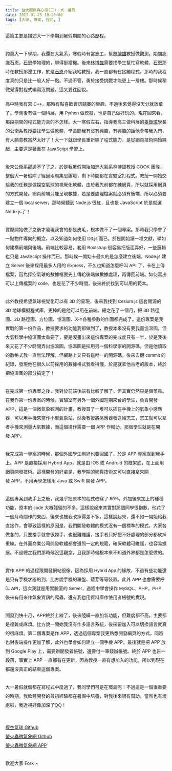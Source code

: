 ```yaml
---
title: 台大觀察與心得(三)：大一暑假
date: 2017-01-25 10:26:00
tags: [大學, 專案, 程式, ]
---
```


<div class="MsoNormal" style="line-height: 200%;">
<span style="font-family: , sans-serif;">&#x9019;&#x7BC7;&#x4E3B;&#x8981;&#x662F;&#x63CF;&#x8FF0;&#x5927;&#x4E00;&#x4E0B;&#x5B78;&#x671F;&#x5230;&#x6691;&#x5047;&#x671F;&#x9593;&#x7684;&#x5FC3;&#x8DEF;&#x6B77;&#x7A0B;&#x3002;</span></div>
<div class="MsoNormal" style="line-height: 200%;">
<br></div>
<div class="MsoNormal" style="line-height: 200%;">
<span style="font-family: &quot;&#x5FAE;&#x8EDF;&#x6B63;&#x9ED1;&#x9AD4;&quot; , sans-serif;">&#x7D04;&#x83AB;&#x5927;&#x4E00;&#x4E0B;&#x5B78;&#x671F;&#xFF0C;&#x6211;&#x9084;&#x5728;&#x5927;&#x6C23;&#x7CFB;&#xFF0C;&#x5BD2;&#x5047;&#x6642;&#x6709;&#x7576;&#x5FD7;&#x5DE5;&#xFF0C;&#x5E6B;<u>&#x6797;&#x535A;&#x96C4;</u>&#x6559;&#x6388;&#x505A;&#x89C0;&#x6E2C;&#x3002;&#x671F;&#x9593;&#x8A8D;&#x8B58;&#x77F3;&#x6069;&#xFF0C;<u>&#x77F3;&#x6069;</u>&#x5B78;&#x7269;&#x7406;&#x7684;&#xFF0C;&#x804A;&#x5F97;&#x633A;&#x6295;&#x6A5F;&#x3002;&#x5F8C;&#x4F86;<u>&#x6797;&#x535A;&#x96C4;</u>&#x9700;&#x8981;&#x627E;&#x5B78;&#x751F;&#x5E6B;&#x5FD9;&#x5BEB;&#x8EDF;&#x9AD4;&#xFF0C;<u>&#x77F3;&#x6069;</u>&#x90A3;&#x6642;&#x5728;&#x6559;&#x6388;&#x90A3;&#x908A;&#x5DE5;&#x4F5C;&#xFF0C;&#x65BC;&#x662F;<u>&#x77F3;&#x6069;</u>&#x4ECB;&#x7D39;&#x6211;&#x7D66;&#x6559;&#x6388;&#xFF0C;&#x6211;&#x4E00;&#x76F4;&#x90FD;&#x6709;&#x5728;&#x63A5;&#x89F8;&#x7A0B;&#x5F0F;&#xFF0C;&#x90A3;&#x6642;&#x7684;&#x6211;&#x7A0B;&#x5EA6;&#x771F;&#x7684;&#x53EA;&#x662F;&#x6BD4;&#x4E00;&#x822C;&#x4EBA;&#x597D;&#x4E00;&#x9EDE;&#x3002;&#x4E0D;&#x904E;&#x4E0D;&#x7BA1;&#xFF0C;&#x52C7;&#x65BC;&#x63A5;&#x53D7;&#x6311;&#x6230;&#x624D;&#x80FD;&#x66F4;&#x4E0A;&#x4E00;&#x5C64;&#x6A13;&#x3002;&#x90A3;&#x6642;&#x5019;&#x7A0D;&#x5FAE;&#x89BA;&#x5F97;&#x5C0D;&#x7A0B;&#x5F0F;&#x7DE8;&#x5BEB;&#x6C92;&#x554F;&#x984C;&#x3002;&#x9019;&#x53C8;&#x8981;&#x5F80;&#x56DE;&#x8AAA;&#x3002;</span></div>
<div class="MsoNormal" style="line-height: 200%;">
</div>
<!-- more --> 
<a name="more"></a><br>
<div class="MsoNormal" style="line-height: 200%;">
<span style="font-family: &quot;&#x5FAE;&#x8EDF;&#x6B63;&#x9ED1;&#x9AD4;&quot; , sans-serif;">&#x9AD8;&#x4E2D;&#x6642;&#x6211;&#x6709;&#x5BEB;<span lang="EN-US"> C++</span>&#xFF0C;&#x90A3;&#x6642;&#x6709;&#x9EDE;&#x559C;&#x6B61;&#x8CC7;&#x8A0A;&#x7AF6;&#x8CFD;&#x7684;&#x6A02;&#x8DA3;&#xFF0C;&#x4E0D;&#x904E;&#x5F8C;&#x4F86;&#x89BA;&#x5F97;&#x6C92;&#x5929;&#x5206;&#x5C31;&#x653E;&#x68C4;&#x4E86;&#x3002;&#x5B78;&#x6E2C;&#x5F8C;&#x6709;&#x505A;&#x4E00;&#x500B;&#x79D1;&#x5C55;&#xFF0C;&#x7528;<span lang="EN-US">
Python </span>&#x505A;&#x6A21;&#x64EC;&#xFF0C;&#x4E5F;&#x662F;&#x81EA;&#x5DF1;&#x505A;&#x597D;&#x73A9;&#x7684;&#x3002;&#x73FE;&#x5728;&#x56DE;&#x4F86;&#x770B;&#xFF0C;&#x90A3;&#x6BB5;&#x671F;&#x9593;&#x7684;&#x7A0B;&#x5F0F;&#x80FD;&#x529B;&#x771F;&#x7684;&#x4E0D;&#x600E;&#x6A23;&#x3002;&#x5927;&#x4E00;&#x5BD2;&#x5047;&#x5DE6;&#x53F3;&#xFF0C;&#x6307;&#x5C0E;&#x6211;&#x9AD8;&#x4E09;&#x505A;&#x79D1;&#x5C55;&#x7684;<u>&#x8F9C;&#x9245;&#x748B;</u>&#x5B78;&#x9577;&#x7684;&#x516C;&#x885B;&#x7CFB;&#x6559;&#x6388;&#x8981;&#x627E;&#x5B78;&#x751F;&#x505A;&#x8EDF;&#x9AD4;&#xFF0C;&#x5B78;&#x9577;&#x554F;&#x6211;&#x6709;&#x6C92;&#x6709;&#x8208;&#x8DA3;&#xFF0C;&#x6709;&#x8208;&#x8DA3;&#x7684;&#x8A71;&#x4ED6;&#x6703;&#x5E36;&#x6211;&#x5165;&#x9580;&#xFF0C;&#x6709;&#x4EBA;&#x9858;&#x610F;&#x6559;&#x7576;&#x7136;&#x592A;&#x597D;&#x4E86;&#xFF01;&#x5927;&#x4E00;&#x4E0B;&#x5C31;&#x8DDF;&#x5B78;&#x9577;&#x91CD;&#x65B0;&#x7DF4;&#x4E86;&#x7A0B;&#x5F0F;&#x80FD;&#x529B;&#xFF0C;&#x662F;&#x5F9E;&#x7DB2;&#x9801;&#x6280;&#x8853;&#x958B;&#x59CB;&#x7DF4;&#x8D77;&#xFF0C;&#x4E3B;&#x8981;&#x9084;&#x662F;&#x8457;&#x91CD;&#x5728;
<span lang="EN-US">JavaScript </span>&#x5B78;&#x7FD2;&#x4E0A;&#x3002;<span lang="EN-US"><o:p></o:p></span></span></div>
<div class="MsoNormal" style="line-height: 200%;">
<br></div>
<div class="MsoNormal" style="line-height: 200%;">
<span style="font-family: &quot;&#x5FAE;&#x8EDF;&#x6B63;&#x9ED1;&#x9AD4;&quot; , sans-serif;">&#x5F8C;&#x4F86;&#x516C;&#x885B;&#x7CFB;&#x90A3;&#x908A;&#x4E0D;&#x4E86;&#x4E86;&#x4E4B;&#xFF0C;&#x65BC;&#x662F;&#x6211;&#x6691;&#x5047;&#x958B;&#x59CB;&#x52A0;&#x9032;&#x5927;&#x6C23;&#x7CFB;&#x6797;&#x535A;&#x96C4;&#x6559;&#x6388;<span lang="EN-US"> COOK </span>&#x5718;&#x968A;&#xFF0C;&#x6574;&#x500B;&#x5927;&#x4E00;&#x6691;&#x5047;&#x9664;&#x4E86;&#x7D93;&#x904E;&#x5169;&#x5468;&#x96C6;&#x601D;&#x8AD6;&#x58C7;&#xFF0C;&#x5269;&#x4E0B;&#x6642;&#x9593;&#x90FD;&#x5728;&#x5BE6;&#x9A57;&#x5BA4;&#x6253;&#x7A0B;&#x5F0F;&#x3002;&#x6559;&#x6388;&#x4E00;&#x958B;&#x59CB;&#x4EA4;&#x7D66;&#x6211;&#x7684;&#x4EFB;&#x52D9;&#x662F;&#x505A;&#x63A2;&#x7A7A;&#x6C23;&#x7403;&#x7684;&#x8996;&#x89BA;&#x5316;&#x8EDF;&#x9AD4;&#xFF0C;&#x7531;&#x65BC;&#x6211;&#x5148;&#x524D;&#x90FD;&#x5728;&#x7DF4;&#x7DB2;&#x9801;&#xFF0C;&#x6240;&#x4EE5;&#x5C31;&#x63A1;&#x7528;&#x7DB2;&#x9801;&#x7684;&#x65B9;&#x5F0F;&#x958B;&#x767C;&#x3002;&#x7DB2;&#x9801;&#x524D;&#x7AEF;&#x53EA;&#x80FD;&#x5448;&#x73FE;&#x6578;&#x64DA;&#xFF0C;&#x82E5;&#x662F;&#x8981;&#x8655;&#x7406;&#x6A94;&#x6848;&#x5C31;&#x5FC5;&#x9808;&#x6709;&#x5F8C;&#x7AEF;&#xFF0C;&#x6240;&#x4EE5;&#x5FC5;&#x9808;&#x8981;&#x5EFA;&#x7ACB;&#x4E00;&#x500B;<span lang="EN-US"> local server</span>&#xFF0C;&#x90A3;&#x6642;&#x5019;&#x807D;&#x5230; <span lang="EN-US">Node.js </span>&#x5F88;&#x7D05;&#xFF0C;&#x4E14;&#x4E5F;&#x662F;</span><span style="font-family: , sans-serif;">&#xA0;</span><span lang="EN-US" style="font-family: , sans-serif;">JavaScript </span><span style="font-family: , sans-serif;">&#x65BC;&#x662F;&#x5C31;&#x9078;<span lang="EN-US"> Node.js</span>&#x4E86;&#xFF01;</span></div>
<div class="MsoNormal" style="line-height: 200%;">
<br></div>
<div class="MsoNormal" style="line-height: 200%;">
<span style="font-family: &quot;&#x5FAE;&#x8EDF;&#x6B63;&#x9ED1;&#x9AD4;&quot; , sans-serif;">&#x5BE6;&#x969B;&#x958B;&#x59CB;&#x505A;&#x4E86;&#x4E4B;&#x5F8C;&#x624D;&#x767C;&#x73FE;&#x6211;&#x6703;&#x7684;&#x90FD;&#x662F;&#x76AE;&#x6BDB;&#xFF0C;&#x6839;&#x672C;&#x505A;&#x4E0D;&#x4E86;&#x4E00;&#x500B;&#x5C08;&#x6848;&#x3002;&#x90A3;&#x6642;&#x6211;&#x53EA;&#x5B78;&#x6703;&#x4E86;&#x4E00;&#x9EDE;&#x7269;&#x4EF6;&#x5C0E;&#x5411;&#x7684;&#x6982;&#x5FF5;&#xFF0C;&#x4EE5;&#x53CA;&#x77E5;&#x9053;&#x5982;&#x4F55;&#x4F7F;&#x7528;</span><span style="font-family: , sans-serif;">&#xA0;</span><span style="font-family: &quot;&#x5FAE;&#x8EDF;&#x6B63;&#x9ED1;&#x9AD4;&quot; , sans-serif;"><span lang="EN-US">D3.js </span>&#x800C;&#x5DF2;&#x3002;&#x65BC;&#x662F;&#x958B;&#x59CB;&#x8B80;&#x4E00;&#x5806;&#x6587;&#x737B;&#xFF0C;&#x5B78;&#x5982;&#x4F55;&#x5EFA;&#x69CB;&#x524D;&#x7AEF;&#x8207;&#x5F8C;&#x7AEF;&#x3002;&#x524D;&#x7AEF;&#x6BD4;&#x8F03;&#x5BB9;&#x6613;&#xFF0C;&#x5957;&#x7528; <span lang="EN-US">Bootstrap
</span>&#x5F88;&#x5BB9;&#x6613;&#x628A;&#x7248;&#x9762;&#x5F04;&#x597D;&#xFF0C;&#x4E00;&#x4E9B;&#x908F;&#x8F2F;&#x4E5F;&#x53EA;&#x662F; <span lang="EN-US">JavaScript </span>&#x64CD;&#x4F5C;&#x800C;&#x5DF2;&#x3002;&#x90A3;&#x6642;&#x5019;&#x4E00;&#x958B;&#x59CB;&#x5361;&#x6700;&#x4E45;&#x7684;&#x662F;&#x600E;&#x9EBC;&#x5EFA;&#x7ACB;&#x5F8C;&#x7AEF;&#xFF0C;<span lang="EN-US">Node.js </span>&#x5EFA;&#x7ACB; <span lang="EN-US">Server </span>&#x5F8C;&#x4F86;&#x63A1;&#x7528;&#x6700;&#x591A;&#x4EBA;&#x7528;&#x7684; <span lang="EN-US">Express</span>&#xFF0C;&#x4E0D;&#x4E45;&#x4E5F;&#x77E5;&#x9053;&#x600E;&#x9EBC;&#x547C;&#x53EB;<span lang="EN-US"> API </span>&#x4E86;&#xFF0C;&#x5361;&#x5728;&#x4E0A;&#x50B3;&#x6A94;&#x6848;&#xFF0C;&#x56E0;&#x70BA;&#x63A2;&#x7A7A;&#x6C23;&#x7403;&#x7684;&#x6578;&#x64DA;&#x6A94;&#x8981;&#x5148;&#x4E0A;&#x50B3;&#x7D66;&#x5F8C;&#x7AEF;&#x505A;&#x6578;&#x64DA;&#x8655;&#x7406;&#xFF0C;&#x518D;&#x50B3;&#x56DE;&#x524D;&#x7AEF;&#x3002;&#x5982;&#x4F55;&#x5BEB;&#x51FA;&#x53EF;&#x4EE5;&#x4E0A;&#x50B3;&#x6A94;&#x6848;&#x7684;<span lang="EN-US"> code</span>&#xFF0C;&#x4E5F;&#x662F;&#x82B1;&#x4E86;&#x4E0D;&#x5C11;&#x6642;&#x9593;&#xFF0C;&#x5F8C;&#x4F86;&#x7D42;&#x65BC;&#x627E;&#x5230;&#x53EF;&#x4EE5;&#x7528;&#x7684;&#x7BC4;&#x672C;&#x3002;<span lang="EN-US"><o:p></o:p></span></span></div>
<div class="MsoNormal" style="line-height: 200%;">
<br></div>
<div class="MsoNormal" style="line-height: 200%;">
<span style="font-family: &quot;&#x5FAE;&#x8EDF;&#x6B63;&#x9ED1;&#x9AD4;&quot; , sans-serif;">&#x6B64;&#x5916;&#x6559;&#x6388;&#x5E0C;&#x671B;&#x6C23;&#x7403;&#x8996;&#x89BA;&#x5316;&#x53EF;&#x4EE5;&#x6709;<span lang="EN-US"> 3D </span>&#x7684;&#x5448;&#x73FE;&#xFF0C;&#x5F8C;&#x4F86;&#x6211;&#x627E;&#x5230;<span lang="EN-US"> Cesium.js </span>&#x9019;&#x5957;&#x958B;&#x6E90;&#x7684;<span lang="EN-US"> 3D </span>&#x5730;&#x7403;&#x6A21;&#x64EC;&#x7A0B;&#x5F0F;&#x5EAB;&#xFF0C;&#x66F4;&#x68D2;&#x7684;&#x662F;&#x4ED6;&#x53EF;&#x4EE5;&#x7528;&#x5728;&#x524D;&#x7AEF;&#x3002;&#x7E3D;&#x4E4B;&#x82B1;&#x4E86;&#x4E00;&#x500B;&#x6708;&#xFF0C;&#x628A; <span lang="EN-US">3D </span>&#x8DEF;&#x5F91;&#x5716;&#x3001;<span lang="EN-US">2D </span>&#x8DEF;&#x5F91;&#x5716;&#x3001;&#x65B9;&#x4F4D;&#x5716;&#x3001;&#x5354;&#x6EAB;&#x5716;&#x3001;<span lang="EN-US">X-Y</span>&#x5404;&#x7A2E;&#x53C3;&#x6578;&#x7684;&#x4F5C;&#x5716;&#x90FD;&#x5B8C;&#x6210;&#x4E86;&#x3002;&#x9019;&#x4EFD;&#x5C08;&#x6848;&#x662F;&#x6211;&#x5BE6;&#x6230;&#x7684;&#x7B2C;&#x4E00;&#x4EFD;&#x4F5C;&#x54C1;&#xFF0C;&#x6559;&#x6388;&#x8981;&#x6C42;&#x7684;&#x529F;&#x80FD;&#x6211;&#x90FD;&#x505A;&#x5230;&#x4E86;&#xFF0C;&#x6559;&#x6388;&#x672C;&#x4F86;&#x6C92;&#x6709;&#x8981;&#x6211;&#x756B;&#x5354;&#x6EAB;&#x5716;&#xFF0C;&#x4F46;&#x5927;&#x6C23;&#x79D1;&#x5B78;&#x4E2D;&#x5354;&#x6EAB;&#x5716;&#x592A;&#x91CD;&#x8981;&#x4E86;&#xFF0C;&#x8981;&#x662F;&#x6C92;&#x756B;&#x51FA;&#x4F86;&#x9019;&#x4EFD;&#x5C08;&#x6848;&#x7684;&#x5B8C;&#x6210;&#x5EA6;&#x53EA;&#x6709;&#x4E00;&#x534A;&#xFF0C;&#x65BC;&#x662F;&#x6211;&#x5F8C;&#x4F86;&#x53C8;&#x82B1;&#x4E86;&#x4E0D;&#x5C11;&#x6642;&#x9593;&#x5F04;&#x51FA;&#x5354;&#x6EAB;&#x5716;&#x3002;&#x5354;&#x6EAB;&#x5716;&#x662F;&#x63A1;&#x7528;&#x53E6;&#x4E00;&#x500B;&#x79D1;&#x5B78;&#x5BB6;&#x7684;&#x958B;&#x6E90;&#x78BC;&#xFF0C;&#x4F46;&#x662F;&#x4ED6;&#x8B80;&#x53D6;&#x7684;&#x6578;&#x683C;&#x5F0F;&#x6211;&#x4E00;&#x76F4;&#x7121;&#x6CD5;&#x7406;&#x89E3;&#xFF0C;&#x4F46;&#x7DB2;&#x8DEF;&#x4E0A;&#x53C8;&#x53EA;&#x6709;&#x9019;&#x552F;&#x4E00;&#x7684;&#x958B;&#x6E90;&#x78BC;&#xFF0C;&#x5F8C;&#x4F86;&#x53BB;&#x7FFB;
<span lang="EN-US">commit </span>&#x7684;&#x7D00;&#x9304;&#xFF0C;&#x767C;&#x73FE;&#x4ED6;&#x5728;&#x5F88;&#x4E45;&#x4EE5;&#x524D;&#x63A1;&#x7528;&#x7684;&#x6578;&#x64DA;&#x683C;&#x5F0F;&#x6211;&#x770B;&#x5F97;&#x61C2;&#xFF0C;&#x65BC;&#x662F;&#x5C31;&#x62FF;&#x4ED6;&#x53E4;&#x8001;&#x7684;&#x7248;&#x672C;&#xFF0C;&#x7D42;&#x65BC;&#x628A;&#x5354;&#x6EAB;&#x5716;&#x7684;&#x90E8;&#x5206;&#x641E;&#x5B9A;&#x4E86;&#xFF01;<span lang="EN-US"><o:p></o:p></span></span></div>
<div class="MsoNormal" style="line-height: 200%;">
<br></div>
<div class="MsoNormal" style="line-height: 200%;">
<span style="font-family: &quot;&#x5FAE;&#x8EDF;&#x6B63;&#x9ED1;&#x9AD4;&quot; , sans-serif;">&#x5728;&#x5B8C;&#x6210;&#x7B2C;&#x4E00;&#x4EFD;&#x5C08;&#x6848;&#x4E4B;&#x5F8C;&#xFF0C;&#x6211;&#x5C0D;&#x65BC;&#x524D;&#x7AEF;&#x5F8C;&#x7AEF;&#x6709;&#x6BD4;&#x8F03;&#x4E86;&#x89E3;&#x4E86;&#xFF0C;&#x4F46;&#x5176;&#x5BE6;&#x4ECD;&#x7136;&#x53EA;&#x662F;&#x500B;&#x83DC;&#x9CE5;&#x3002;&#x5728;&#x6211;&#x4F5C;&#x7B2C;&#x4E00;&#x4EFD;&#x5C08;&#x6848;&#x7684;&#x6642;&#x5019;&#xFF0C;&#x5BE6;&#x9A57;&#x5BA4;&#x6709;&#x53E6;&#x5916;&#x4E00;&#x500B;&#x5916;&#x570B;&#x77ED;&#x671F;&#x4F86;&#x53F0;&#x7684;&#x5B78;&#x751F;&#xFF0C;&#x8CA0;&#x8CAC;&#x958B;&#x767C;<span lang="EN-US"> APP</span>&#xFF0C;&#x9019;&#x662F;&#x4E00;&#x500B;&#x5FAE;&#x6C23;&#x8C61;&#x89C0;&#x6E2C;&#x7684;&#x8A08;&#x756B;&#xFF0C;&#x6559;&#x6388;&#x8CB7;&#x4E86;&#x4E00;&#x5806;&#x53EF;&#x4EE5;&#x63D2;&#x5728;&#x624B;&#x6A5F;&#x4E0A;&#x7684;&#x6C23;&#x8C61;&#x5C0F;&#x611F;&#x61C9;&#x5668;&#xFF0C;&#x53EF;&#x4EE5;&#x7528;&#x624B;&#x6A5F;&#x4F86;&#x7576;&#x4F5C;&#x5C0F;&#x578B;&#x6C23;&#x8C61;&#x7AD9;&#xFF0C;&#x7136;&#x5F8C;&#x6559;&#x6388;&#x5C07;&#x611F;&#x61C9;&#x5668;&#x767C;&#x9001;&#x7D66;&#x5FD7;&#x5DE5;&#xFF0C;&#x5FD7;&#x5DE5;&#x5C31;&#x53EF;&#x4EE5;&#x62FF;&#x8005;&#x624B;&#x6A5F;&#x4F86;&#x6E2C;&#x91CF;&#x5927;&#x6C23;&#x6578;&#x64DA;&#xFF0C;&#x800C;&#x9019;&#x500B;&#x64CD;&#x4F5C;&#x9700;&#x8981;&#x4E00;&#x500B;</span><span style="font-family: , sans-serif;">&#xA0;</span><span style="font-family: , sans-serif;"><span lang="EN-US">APP</span></span><span style="font-family: , sans-serif;">&#xA0;</span><span style="font-family: , sans-serif;">&#x4F5C;&#x8F14;&#x52A9;&#xFF0C;&#x90A3;&#x500B;&#x5B78;&#x751F;&#x5C31;&#x662F;&#x5728;&#x958B;&#x767C;</span><span style="font-family: , sans-serif;">&#xA0;</span><span lang="EN-US" style="font-family: , sans-serif;">APP</span><span style="font-family: , sans-serif;">&#x3002;</span></div>
<div class="MsoNormal" style="line-height: 200%;">
<br></div>
<div class="MsoNormal" style="line-height: 200%;">
<span style="font-family: &quot;&#x5FAE;&#x8EDF;&#x6B63;&#x9ED1;&#x9AD4;&quot; , sans-serif;">&#x6211;&#x5B8C;&#x6210;&#x7B2C;&#x4E00;&#x5C08;&#x6848;&#x7684;&#x6642;&#x5019;&#xFF0C;&#x90A3;&#x500B;&#x5916;&#x570B;&#x5B78;&#x751F;&#x525B;&#x597D;&#x4E5F;&#x8981;&#x56DE;&#x570B;&#x4E86;&#xFF0C;&#x65BC;&#x662F;</span><span style="font-family: , sans-serif;">&#xA0;</span><span lang="EN-US" style="font-family: , sans-serif;">APP</span><span style="font-family: , sans-serif;">&#xA0;</span><span style="font-family: , sans-serif;">&#x5C08;&#x6848;&#x5C31;&#x5230;&#x6211;&#x624B;&#x4E0A;&#x3002;</span><span lang="EN-US" style="font-family: , sans-serif;">APP</span><span style="font-family: , sans-serif;">&#xA0;</span><span style="font-family: , sans-serif;">&#x662F;&#x76F4;&#x63A5;&#x63A1;&#x7528;</span><span lang="EN-US" style="font-family: , sans-serif;">
Hybrid App</span><span style="font-family: , sans-serif;">&#xFF0C;&#x5C31;&#x662F;&#x7531;</span><span style="font-family: , sans-serif;">&#xA0;</span><span lang="EN-US" style="font-family: , sans-serif;">IOS</span><span style="font-family: , sans-serif;">&#xA0;</span><span style="font-family: , sans-serif;">&#x6216;</span><span style="font-family: , sans-serif;">&#xA0;</span><span lang="EN-US" style="font-family: , sans-serif;">Android</span><span style="font-family: , sans-serif;">&#xA0;</span><span style="font-family: , sans-serif;">&#x7684;&#x6846;&#x67B6;&#x5E95;&#xFF0C;&#x5728;&#x4E0A;&#x9762;&#x7528;&#x7DB2;&#x9801;&#x958B;&#x767C;&#x6280;&#x8853;&#x3002;&#x9019;&#x6A23;&#x958B;&#x767C;&#x7684;&#x597D;&#x8655;&#x662F;&#xFF0C;&#x6211;&#x5B78;&#x671F;&#x7684;&#x7DB2;&#x9801;&#x6280;&#x8853;&#x53C8;&#x53EF;&#x4EE5;&#x76F4;&#x63A5;&#x62FF;&#x4F86;&#x958B;&#x767C;</span><span style="font-family: , sans-serif;">&#xA0;</span><span lang="EN-US" style="font-family: , sans-serif;">APP</span><span style="font-family: , sans-serif;">&#xFF0C;&#x4E0D;&#x7528;&#x518D;&#x5B78;&#x600E;&#x6A23;&#x7528;</span><span lang="EN-US" style="font-family: , sans-serif;"> Java </span><span style="font-family: , sans-serif;">&#x6216; </span><span lang="EN-US" style="font-family: , sans-serif;">Swift
</span><span style="font-family: , sans-serif;">&#x958B;&#x767C;</span><span lang="EN-US" style="font-family: , sans-serif;"> APP</span><span style="font-family: , sans-serif;">&#x3002;</span></div>
<div class="MsoNormal" style="line-height: 200%;">
<span lang="EN-US" style="font-family: , sans-serif;"></span></div>
<div class="MsoNormal" style="line-height: 200%;">
<br></div>
<div class="MsoNormal" style="line-height: 200%;">
<span style="font-family: &quot;&#x5FAE;&#x8EDF;&#x6B63;&#x9ED1;&#x9AD4;&quot; , sans-serif;">&#x9019;&#x500B;&#x5C08;&#x6848;&#x5230;&#x6211;&#x624B;&#x4E0A;&#x4E4B;&#x5F8C;&#xFF0C;&#x6211;&#x5E7E;&#x4E4E;&#x628A;&#x539F;&#x672C;&#x7684;&#x7A0B;&#x5F0F;&#x6539;&#x5BEB;&#x4E86;<span lang="EN-US"> 80%</span>&#xFF0C;&#x5916;&#x52A0;&#x5F8C;&#x4F86;&#x52A0;&#x4E0A;&#x7684;&#x7A2E;&#x7A2E;&#x529F;&#x80FD;&#xFF0C;&#x539F;&#x672C;&#x7684;<span lang="EN-US"> code </span>&#x5927;&#x6982;&#x6B98;&#x7559;&#x7684;&#x4E0D;&#x591A;&#x3002;&#x9019;&#x6A23;&#x8AAA;&#x8D77;&#x4F86;&#x5176;&#x5BE6;&#x5C0D;&#x90A3;&#x500B;&#x540C;&#x5B78;&#x5F88;&#x62B1;&#x6B49;&#xFF0C;&#x4ED6;&#x82B1;&#x4E86;&#x4E00;&#x500B;&#x6708;&#x6642;&#x9593;&#x4F5C;&#x7684;&#x6771;&#x897F;&#xFF0C;&#x5F8C;&#x4F86;&#x4E5F;&#x88AB;&#x6211;&#x6539;&#x6389;&#x5F97;&#x5DEE;&#x4E0D;&#x591A;&#x3002;&#x9019;&#x6A23;&#x8AAA;&#x8D77;&#x4F86;&#xFF0C;&#x9084;&#x4E0D;&#x5982;&#x4E00;&#x958B;&#x59CB;&#x7D66;&#x6211;&#x76F4;&#x63A5;&#x4F5C;&#xFF0C;&#x6703;&#x5C0E;&#x81F4;&#x9019;&#x6A23;&#x7684;&#x539F;&#x56E0;&#x662F;&#xFF0C;&#x6211;&#x5011;&#x958B;&#x767C;&#x8EDF;&#x9AD4;&#x7684;&#x6A21;&#x5F0F;&#x6C92;&#x6709;&#x4E00;&#x500B;&#x6A19;&#x6E96;&#x7684;&#x6A21;&#x5F0F;&#xFF0C;&#x5927;&#x5BB6;&#x5404;&#x505A;&#x5404;&#x7684;&#xFF0C;&#x53EA;&#x8981;&#x63A5;&#x624B;&#x5C31;&#x6703;&#x5F88;&#x68D8;&#x624B;&#xFF0C;&#x4E5F;&#x5F88;&#x96E3;&#x7DAD;&#x8B77;&#xFF0C;&#x63A5;&#x624B;&#x8005;&#x53EA;&#x597D;&#x628A;&#x4E0D;&#x597D;&#x8655;&#x7406;&#x7684;&#x90E8;&#x5206;&#x90FD;&#x780D;&#x6389;&#x91CD;&#x7DF4;&#x3002;&#x5728;&#x5916;&#x9762;&#x5546;&#x696D;&#x516C;&#x53F8;&#x958B;&#x767C;&#x8EDF;&#x9AD4;&#x90FD;&#x6703;&#x9075;&#x7167;&#x4E00;&#x5B9A;&#x7684;&#x898F;&#x7BC4;&#xFF0C;&#x78BA;&#x4FDD;&#x8EDF;&#x9AD4;&#x53EF;&#x7DAD;&#x8B77;&#xFF0C;&#x4E5F;&#x5BB9;&#x6613;&#x64F4;&#x5C55;&#x3002;&#x4E0D;&#x904E;&#x7E3D;&#x4E4B;&#x6211;&#x5011;&#x90A3;&#x6642;&#x5019;&#x6C92;&#x9019;&#x89C0;&#x5FF5;&#xFF0C;&#x4E14;&#x6211;&#x90A3;&#x6642;&#x5019;&#x6839;&#x672C;&#x4F86;&#x4E0D;&#x77E5;&#x9053;&#x5916;&#x754C;&#x90FD;&#x662F;&#x600E;&#x9EBC;&#x505A;&#x7684;&#x3002;<span lang="EN-US"><o:p></o:p></span></span></div>
<div class="MsoNormal" style="line-height: 200%;">
<br></div>
<div class="MsoNormal" style="line-height: 200%;">
<span style="font-family: &quot;&#x5FAE;&#x8EDF;&#x6B63;&#x9ED1;&#x9AD4;&quot; , sans-serif;">&#x5BE6;&#x4F5C;<span lang="EN-US"> APP </span>&#x7684;&#x904E;&#x7A0B;&#x8DDF;&#x958B;&#x767C;&#x7DB2;&#x7AD9;&#x5F88;&#x50CF;&#xFF0C;&#x56E0;&#x70BA;&#x63A1;&#x7528;<span lang="EN-US"> Hybrid App </span>&#x7684;&#x7DE3;&#x6545;&#xFF0C;&#x4E0D;&#x904E;&#x6709;&#x4E9B;&#x529F;&#x80FD;&#x9084;&#x662F;&#x53EA;&#x6709;&#x624B;&#x6A5F;&#x624D;&#x8FA6;&#x7684;&#x5230;&#xFF0C;&#x6BD4;&#x65B9;&#x8AAA;&#x624B;&#x6A5F;&#x7684;&#x7F85;&#x76E4;&#x3001;&#x85CD;&#x82BD;&#x7B49;&#x7B49;&#x88DD;&#x7F6E;&#x3002;&#x6B64;&#x5916;<span lang="EN-US"> APP </span>&#x4E5F;&#x6703;&#x9700;&#x8981;&#x547C;&#x53EB;<span lang="EN-US"> API</span>&#xFF0C;&#x9019;&#x6B21;&#x6211;&#x5C31;&#x662F;&#x7528;&#x5BE6;&#x9A57;&#x5BA4;&#x7684;<span lang="EN-US"> Server</span>&#xFF0C;&#x904E;&#x7A0B;&#x4E2D;&#x5B78;&#x6703;&#x64CD;&#x4F5C;<span lang="EN-US"> MySQL</span>&#x3001;<span lang="EN-US">PHP</span>&#x3002;<span lang="EN-US">PHP </span>&#x5F8C;&#x4F86;&#x6709;&#x7528;&#x4F86;&#x4F5C;&#x6C23;&#x8C61;&#x8CC7;&#x8A0A;&#x7684;&#x722C;&#x87F2;&#xFF0C;&#x9084;&#x6709;&#x6211;&#x4E5F;&#x7528;&#x8CC7;&#x6599;&#x5EAB;&#x4F5C;&#x4F7F;&#x7528;&#x8005;&#x5E33;&#x865F;&#x7684;&#x5BE6;&#x73FE;&#x3002;<span lang="EN-US"><o:p></o:p></span></span></div>
<div class="MsoNormal" style="line-height: 200%;">
<br></div>
<div class="MsoNormal" style="line-height: 200%;">
<span style="font-family: &quot;&#x5FAE;&#x8EDF;&#x6B63;&#x9ED1;&#x9AD4;&quot; , sans-serif;">&#x958B;&#x767C;&#x5230;&#x5FEB;&#x5341;&#x6708;&#xFF0C;<span lang="EN-US">APP</span>&#x7D42;&#x65BC;&#x4E0A;&#x7DDA;&#x4E86;&#xFF0C;&#x5F8C;&#x4F86;&#x9678;&#x7E8C;&#x4E00;&#x76F4;&#x52A0;&#x65B0;&#x529F;&#x80FD;&#xFF0C;&#x4F46;&#x96E3;&#x5EA6;&#x90FD;&#x4E0D;&#x9AD8;&#xFF0C;&#x4E3B;&#x8981;&#x90FD;&#x662F;&#x8907;&#x96DC;&#x6216;&#x9EBB;&#x7169;&#x3002;&#x6BD4;&#x65B9;&#x8AAA;&#x4E00;&#x958B;&#x59CB;&#x6211;&#x6C92;&#x6709;&#x4F5C;&#x591A;&#x8A9E;&#x8A00;&#x7CFB;&#x7D71;&#xFF0C;&#x5F8C;&#x4F86;&#x8981;&#x52A0;&#x5165;&#x53EF;&#x4EE5;&#x5207;&#x63DB;&#x8A9E;&#x8A00;&#x5C31;&#x771F;&#x7684;&#x5F88;&#x9EBB;&#x7169;&#x3002;&#x7B2C;&#x4E8C;&#x500B;&#x5C08;&#x6848;&#x662F;&#x4F5C;</span><span style="font-family: , sans-serif;">&#xA0;</span><span style="font-family: , sans-serif;"><span lang="EN-US">APP</span>&#xFF0C;&#x900F;&#x904E;&#x9019;&#x500B;&#x5C08;&#x6848;&#x6211;&#x66F4;&#x719F;&#x6089;&#x958B;&#x767C;&#x7DB2;&#x9801;&#x7684;&#x65B9;&#x5F0F;&#xFF0C;&#x540C;&#x6642;&#x4E5F;&#x5C0D;&#x5F8C;&#x7AEF;&#x64CD;&#x4F5C;&#x66F4;&#x52A0;&#x4E86;&#x89E3;&#xFF0C;&#x6B64;&#x5916;&#x4E5F;&#x5B78;&#x6703;&#x5982;&#x4F55;&#x5EFA;&#x7ACB;&#x4E00;&#x500B;&#x624B;&#x6A5F;<span lang="EN-US"> APP</span>&#x3002;&#x6700;&#x5F8C;&#x5C31;&#x662F;&#x628A;</span><span style="font-family: , sans-serif;">&#xA0;</span><span lang="EN-US" style="font-family: , sans-serif;">APP</span><span style="font-family: , sans-serif;">&#xA0;</span><span style="font-family: , sans-serif;">&#x653E;&#x5230; </span><span lang="EN-US" style="font-family: , sans-serif;">Google
Play </span><span style="font-family: , sans-serif;">&#x4E0A;&#xFF0C;&#x9700;&#x8981;&#x8FA6;&#x958B;&#x767C;&#x8005;&#x5E33;&#x865F;&#xFF0C;&#x9084;&#x8981;&#x4ED8;&#x4E00;&#x7B46;&#x9322;&#x8FA6;&#x5E33;&#x865F;&#x3002;&#x7D42;&#x65BC;</span><span lang="EN-US" style="font-family: , sans-serif;"> APP </span><span style="font-family: , sans-serif;">&#x4E5F;&#x544A;&#x4E00;&#x6BB5;&#x843D;&#xFF0C;&#x4E8B;&#x5BE6;&#x4E0A;</span><span lang="EN-US" style="font-family: , sans-serif;"> APP </span><span style="font-family: , sans-serif;">&#x4E00;&#x76F4;&#x90FD;&#x6709;&#x5728;&#x66F4;&#x65B0;&#xFF0C;&#x56E0;&#x70BA;&#x6559;&#x6388;&#x4E00;&#x76F4;&#x6709;&#x60F3;&#x52A0;&#x5165;&#x7684;&#x529F;&#x80FD;&#xFF0C;&#x6240;&#x4EE5;&#x5230;&#x73FE;&#x5728;&#x90FD;&#x9084;&#x6C92;&#x771F;&#x6B63;&#x7684;&#x7D50;&#x675F;&#x9019;&#x500B;&#x5C08;&#x6848;&#x3002;</span></div>
<div class="MsoNormal" style="line-height: 200%;">
<br></div>
<div class="MsoNormal" style="line-height: 150%;">
</div>
<div class="MsoNormal" style="line-height: 200%;">
<span style="font-family: &quot;&#x5FAE;&#x8EDF;&#x6B63;&#x9ED1;&#x9AD4;&quot; , sans-serif;">&#x5927;&#x4E00;&#x6691;&#x5047;&#x5C31;&#x500B;&#x90FD;&#x5728;&#x5BEB;&#x7A0B;&#x5F0F;&#x4E2D;&#x5EA6;&#x904E;&#x4E86;&#xFF0C;&#x6211;&#x540C;&#x5B78;&#x5011;&#x53EF;&#x662F;&#x5728;&#x74B0;&#x5CF6;&#x5462;&#xFF01;&#x4E0D;&#x904E;&#x9019;&#x662F;&#x4E00;&#x500B;&#x5F88;&#x91CD;&#x8981;&#x7684;&#x6642;&#x671F;&#xFF0C;&#x6211;&#x8EDF;&#x9AD4;&#x958B;&#x767C;&#x7684;&#x6700;&#x521D;&#x7D93;&#x9A57;&#x90FD;&#x5728;&#x6691;&#x5047;&#x4E2D;&#x57F9;&#x990A;&#xFF0C;&#x5C0D;&#x6211;&#x5F8C;&#x4F86;&#x5F88;&#x6709;&#x5E6B;&#x52A9;&#x3002;&#x7576;&#x7136;&#x4E5F;&#x6709;&#x58DE;&#x8655;&#x5566;&#xFF0C;&#x6211;&#x8FD1;&#x8996;&#x597D;&#x50CF;&#x52A0;&#x6DF1;&#x4E86;<span lang="EN-US">QQ</span>&#xFF01;<span lang="EN-US"><o:p></o:p></span></span><br>
<br>

<span style="font-family: , sans-serif;"><a href="https://github.com/tigercosmos/Weather-Balloon-Radiosonde-Tracker" target="_blank">&#x63A2;&#x7A7A;&#x6C23;&#x7403; Github</a></span><br>
<span style="font-family: , sans-serif;"><a href="https://github.com/seanstone/cook-wn2nac2" target="_blank">&#x87A2;&#x706B;&#x87F2;&#x5FAE;&#x6C23;&#x8C61;&#x7DB2; Github</a></span><br>
<span style="font-family: , sans-serif;"><a href="https://play.google.com/store/apps/details?id=tw.edu.ntu.as.cook" target="_blank">&#x87A2;&#x706B;&#x87F2;&#x5FAE;&#x6C23;&#x8C61;&#x7DB2; APP</a></span><br>
<br>
&#x6B61;&#x8FCE;&#x5927;&#x5BB6; Fork ~</div>
<div style="clear: both;"></div>

